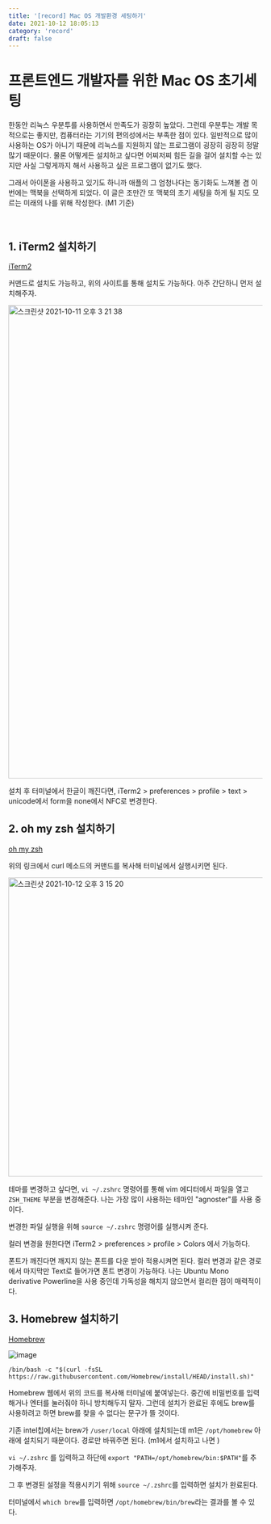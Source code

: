 ```yaml
---
title: '[record] Mac OS 개발환경 세팅하기'
date: 2021-10-12 18:05:13
category: 'record'
draft: false
---
```


# 프론트엔드 개발자를 위한 Mac OS 초기세팅

한동안 리눅스 우분투를 사용하면서 만족도가 굉장히 높았다. 그런데 우분투는 개발 목적으로는 좋지만, 컴퓨터라는 기기의 편의성에서는 부족한 점이 있다. 일반적으로 많이 사용하는 OS가 아니기 때문에 리눅스를 지원하지 않는 프로그램이 굉장히 굉장히 정말 많기 때문이다. 물론 어떻게든 설치하고 싶다면 어찌저찌 힘든 길을 걸어 설치할 수는 있지만 사실 그렇게까지 해서 사용하고 싶은 프로그램이 없기도 했다.

그래서 아이폰을 사용하고 있기도 하니까 애플의 그 엄청나다는 동기화도 느껴볼 겸 이번에는 맥북을 선택하게 되었다. 이 글은 조만간 또 맥북의 초기 세팅을 하게 될 지도 모르는 미래의 나를 위해 작성한다. (M1 기준)

<br />

## 1. iTerm2 설치하기

[iTerm2](https://iterm2.com/)

커맨드로 설치도 가능하고, 위의 사이트를 통해 설치도 가능하다. 아주 간단하니 먼저 설치해주자.

<img width="937" alt="스크린샷 2021-10-11 오후 3 21 38" src="https://user-images.githubusercontent.com/63533584/136742449-b7ceb302-90b0-4b3c-9fce-03683f4744ce.png">

설치 후 터미널에서 한글이 깨진다면, iTerm2 > preferences > profile > text > unicode에서 form을 none에서 NFC로 변경한다.

## 2. oh my zsh 설치하기

[oh my zsh](https://github.com/ohmyzsh/ohmyzsh)

위의 링크에서 curl 메소드의 커맨드를 복사해 터미널에서 실행시키면 된다.

<img width="592" alt="스크린샷 2021-10-12 오후 3 15 20" src="https://user-images.githubusercontent.com/63533584/136902023-7b87b566-d298-42a7-a60b-39fc97ecb7cc.png">

테마를 변경하고 싶다면, `vi ~/.zshrc` 명령어를 통해 vim 에디터에서 파일을 열고 `ZSH_THEME` 부분을 변경해준다. 나는 가장 많이 사용하는 테마인 "agnoster"를 사용 중이다.

변경한 파일 실행을 위해 `source ~/.zshrc` 명령어를 실행시켜 준다.

컬러 변경을 원한다면 iTerm2 > preferences > profile > Colors 에서 가능하다.

폰트가 깨진다면 깨지지 않는 폰트를 다운 받아 적용시켜면 된다. 컬러 변경과 같은 경로에서 마지막만 Text로 들어가면 폰트 변경이 가능하다. 나는 Ubuntu Mono derivative Powerline을 사용 중인데 가독성을 해치지 않으면서 컬리한 점이 매력적이다.

## 3. Homebrew 설치하기

[Homebrew](https://brew.sh/index_ko)

![image](https://user-images.githubusercontent.com/63533584/136740268-fcf976eb-86ef-4918-89bf-a7519dec2bc2.png)

```
/bin/bash -c "$(curl -fsSL https://raw.githubusercontent.com/Homebrew/install/HEAD/install.sh)"
```

Homebrew 웹에서 위의 코드를 복사해 터미널에 붙여넣는다. 중간에 비밀번호를 입력해거나 엔터를 눌러줘야 하니 방치해두지 말자. 그런데 설치가 완료된 후에도 brew를 사용하려고 하면 brew를 찾을 수 없다는 문구가 뜰 것이다.

기존 intel칩에서는 brew가 `/user/local` 아래에 설치되는데 m1은 `/opt/homebrew` 아래에 설치되기 때문이다. 경로만 바꿔주면 된다.
(m1에서 설치하고 나면 )

`vi ~/.zshrc` 를 입력하고 하단에 `export "PATH=/opt/homebrew/bin:$PATH"`를 추가해주자.

그 후 변경된 설정을 적용시키기 위해 `source ~/.zshrc`를 입력하면 설치가 완료된다.

터미널에서 `which brew`를 입력하면 `/opt/homebrew/bin/brew`라는 결과를 볼 수 있다.

<br/>
<br/>
<br/>
<br/>
